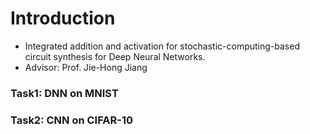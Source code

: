 # Introduction
* Integrated addition and activation for stochastic-computing-based circuit synthesis for Deep Neural Networks.
* Advisor: Prof. Jie-Hong Jiang
### Task1: DNN on MNIST
### Task2: CNN on CIFAR-10
